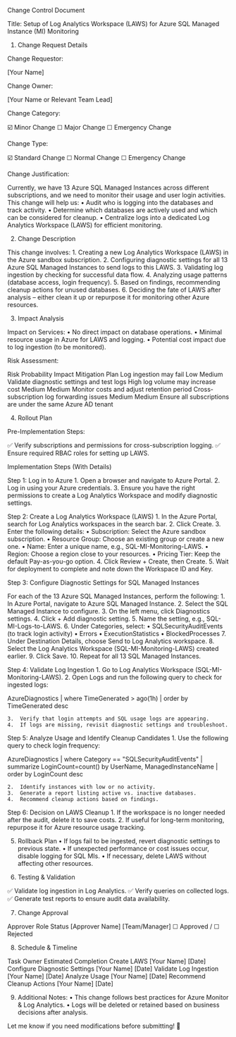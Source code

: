 Change Control Document

Title: Setup of Log Analytics Workspace (LAWS) for Azure SQL Managed Instance (MI) Monitoring

1. Change Request Details

Change Requestor:

[Your Name]

Change Owner:

[Your Name or Relevant Team Lead]

Change Category:

☑️ Minor Change ☐ Major Change ☐ Emergency Change

Change Type:

☑️ Standard Change ☐ Normal Change ☐ Emergency Change

Change Justification:

Currently, we have 13 Azure SQL Managed Instances across different subscriptions, and we need to monitor their usage and user login activities. This change will help us:
	•	Audit who is logging into the databases and track activity.
	•	Determine which databases are actively used and which can be considered for cleanup.
	•	Centralize logs into a dedicated Log Analytics Workspace (LAWS) for efficient monitoring.

2. Change Description

This change involves:
	1.	Creating a new Log Analytics Workspace (LAWS) in the Azure sandbox subscription.
	2.	Configuring diagnostic settings for all 13 Azure SQL Managed Instances to send logs to this LAWS.
	3.	Validating log ingestion by checking for successful data flow.
	4.	Analyzing usage patterns (database access, login frequency).
	5.	Based on findings, recommending cleanup actions for unused databases.
	6.	Deciding the fate of LAWS after analysis – either clean it up or repurpose it for monitoring other Azure resources.

3. Impact Analysis

Impact on Services:
	•	No direct impact on database operations.
	•	Minimal resource usage in Azure for LAWS and logging.
	•	Potential cost impact due to log ingestion (to be monitored).

Risk Assessment:

Risk	Probability	Impact	Mitigation Plan
Log ingestion may fail	Low	Medium	Validate diagnostic settings and test logs
High log volume may increase cost	Medium	Medium	Monitor costs and adjust retention period
Cross-subscription log forwarding issues	Medium	Medium	Ensure all subscriptions are under the same Azure AD tenant

4. Rollout Plan

Pre-Implementation Steps:

✅ Verify subscriptions and permissions for cross-subscription logging.
✅ Ensure required RBAC roles for setting up LAWS.

Implementation Steps (With Details)

Step 1: Log in to Azure
	1.	Open a browser and navigate to Azure Portal.
	2.	Log in using your Azure credentials.
	3.	Ensure you have the right permissions to create a Log Analytics Workspace and modify diagnostic settings.

Step 2: Create a Log Analytics Workspace (LAWS)
	1.	In the Azure Portal, search for Log Analytics workspaces in the search bar.
	2.	Click Create.
	3.	Enter the following details:
	•	Subscription: Select the Azure sandbox subscription.
	•	Resource Group: Choose an existing group or create a new one.
	•	Name: Enter a unique name, e.g., SQL-MI-Monitoring-LAWS.
	•	Region: Choose a region close to your resources.
	•	Pricing Tier: Keep the default Pay-as-you-go option.
	4.	Click Review + Create, then Create.
	5.	Wait for deployment to complete and note down the Workspace ID and Key.

Step 3: Configure Diagnostic Settings for SQL Managed Instances

For each of the 13 Azure SQL Managed Instances, perform the following:
	1.	In Azure Portal, navigate to Azure SQL Managed Instance.
	2.	Select the SQL Managed Instance to configure.
	3.	On the left menu, click Diagnostics settings.
	4.	Click + Add diagnostic setting.
	5.	Name the setting, e.g., SQL-MI-Logs-to-LAWS.
	6.	Under Categories, select:
	•	SQLSecurityAuditEvents (to track login activity)
	•	Errors
	•	ExecutionStatistics
	•	BlockedProcesses
	7.	Under Destination Details, choose Send to Log Analytics workspace.
	8.	Select the Log Analytics Workspace (SQL-MI-Monitoring-LAWS) created earlier.
	9.	Click Save.
	10.	Repeat for all 13 SQL Managed Instances.

Step 4: Validate Log Ingestion
	1.	Go to Log Analytics Workspace (SQL-MI-Monitoring-LAWS).
	2.	Open Logs and run the following query to check for ingested logs:

AzureDiagnostics
| where TimeGenerated > ago(1h)
| order by TimeGenerated desc


	3.	Verify that login attempts and SQL usage logs are appearing.
	4.	If logs are missing, revisit diagnostic settings and troubleshoot.

Step 5: Analyze Usage and Identify Cleanup Candidates
	1.	Use the following query to check login frequency:

AzureDiagnostics
| where Category == "SQLSecurityAuditEvents"
| summarize LoginCount=count() by UserName, ManagedInstanceName
| order by LoginCount desc


	2.	Identify instances with low or no activity.
	3.	Generate a report listing active vs. inactive databases.
	4.	Recommend cleanup actions based on findings.

Step 6: Decision on LAWS Cleanup
	1.	If the workspace is no longer needed after the audit, delete it to save costs.
	2.	If useful for long-term monitoring, repurpose it for Azure resource usage tracking.

5. Rollback Plan
	•	If logs fail to be ingested, revert diagnostic settings to previous state.
	•	If unexpected performance or cost issues occur, disable logging for SQL MIs.
	•	If necessary, delete LAWS without affecting other resources.

6. Testing & Validation

✅ Validate log ingestion in Log Analytics.
✅ Verify queries on collected logs.
✅ Generate test reports to ensure audit data availability.

7. Change Approval

Approver	Role	Status
[Approver Name]	[Team/Manager]	☐ Approved / ☐ Rejected

8. Schedule & Timeline

Task	Owner	Estimated Completion
Create LAWS	[Your Name]	[Date]
Configure Diagnostic Settings	[Your Name]	[Date]
Validate Log Ingestion	[Your Name]	[Date]
Analyze Usage	[Your Name]	[Date]
Recommend Cleanup Actions	[Your Name]	[Date]

9. Additional Notes:
	•	This change follows best practices for Azure Monitor & Log Analytics.
	•	Logs will be deleted or retained based on business decisions after analysis.

Let me know if you need modifications before submitting! 🚀